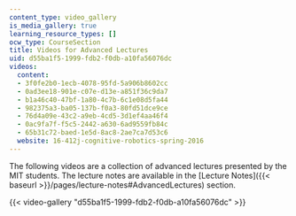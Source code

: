 ```yaml
---
content_type: video_gallery
is_media_gallery: true
learning_resource_types: []
ocw_type: CourseSection
title: Videos for Advanced Lectures
uid: d55ba1f5-1999-fdb2-f0db-a10fa56076dc
videos:
  content:
  - 3f0fe2b0-1ecb-4078-95fd-5a906b8602cc
  - 0ad3ee18-901e-c07e-d13e-a851f36c9da7
  - b1a46c40-47bf-1a80-4c7b-6c1e08d5fa44
  - 982375a3-ba05-137b-f0a3-80fd51dce9ce
  - 76d4a09e-43c2-a9eb-4cd5-3d1ef4aa46f4
  - 0ac9fa7f-f5c5-2442-a630-6ad9559fb84c
  - 65b31c72-baed-1e5d-8ac8-2ae7ca7d53c6
  website: 16-412j-cognitive-robotics-spring-2016
---
```


The following videos are a collection of advanced lectures presented by the MIT students. The lecture notes are available in the [Lecture Notes]({{< baseurl >}}/pages/lecture-notes#AdvancedLectures) section.

{{< video-gallery "d55ba1f5-1999-fdb2-f0db-a10fa56076dc" >}}


